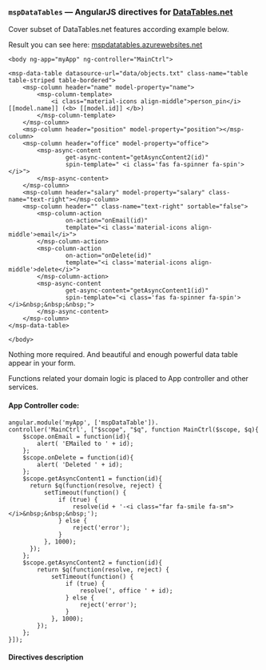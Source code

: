 ### `mspDataTables` — AngularJS directives for [DataTables.net](https://datatables.net/)

Cover subset of DataTables.net features according example below.

Result you can see here: [mspdatatables.azurewebsites.net](https://mspdatatables.azurewebsites.net)

```
<body ng-app="myApp" ng-controller="MainCtrl">

<msp-data-table datasource-url="data/objects.txt" class-name="table table-striped table-bordered">
    <msp-column header="name" model-property="name">
        <msp-column-template>
            <i class="material-icons align-middle">person_pin</i> [[model.name]] (<b> [[model.id]] </b>)
        </msp-column-template>
    </msp-column>
    <msp-column header="position" model-property="position"></msp-column>
    <msp-column header="office" model-property="office">
        <msp-async-content
                get-async-content="getAsyncContent2(id)"
                spin-template=" <i class='fas fa-spinner fa-spin'></i>">
        </msp-async-content>
    </msp-column>
    <msp-column header="salary" model-property="salary" class-name="text-right"></msp-column>
    <msp-column header="" class-name="text-right" sortable="false">
        <msp-column-action
                on-action="onEmail(id)"
                template="<i class='material-icons align-middle'>email</i>">
        </msp-column-action>
        <msp-column-action
                on-action="onDelete(id)"
                template="<i class='material-icons align-middle'>delete</i>">
        </msp-column-action>
        <msp-async-content
                get-async-content="getAsyncContent1(id)"
                spin-template="<i class='fas fa-spinner fa-spin'></i>&nbsp;&nbsp;&nbsp;">
        </msp-async-content>
    </msp-column>
</msp-data-table>

</body>
```

Nothing more required. And beautiful and enough powerful data table appear in your form.

Functions related your domain logic is placed to App controller and other services.

#### App Controller code:

```
angular.module('myApp', ['mspDataTable']).
controller('MainCtrl', ["$scope", "$q", function MainCtrl($scope, $q){
    $scope.onEmail = function(id){
        alert( 'EMailed to ' + id);
    };
    $scope.onDelete = function(id){
        alert( 'Deleted ' + id);
    };
    $scope.getAsyncContent1 = function(id){
      return $q(function(resolve, reject) {
          setTimeout(function() {
              if (true) {
                  resolve(id + '-<i class="far fa-smile fa-sm"></i>&nbsp;&nbsp;&nbsp;');
              } else {
                  reject('error');
              }
          }, 1000);
      });
    };
    $scope.getAsyncContent2 = function(id){
        return $q(function(resolve, reject) {
            setTimeout(function() {
                if (true) {
                    resolve(', office ' + id);
                } else {
                    reject('error');
                }
            }, 1000);
        });
    };
}]);
```

#### Directives description

